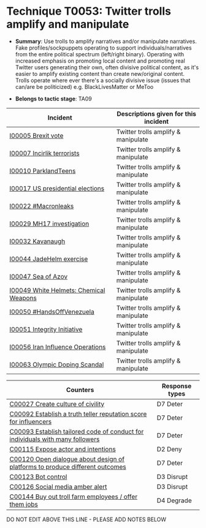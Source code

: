 # Technique T0053: Twitter trolls amplify and manipulate

* **Summary**: Use trolls to amplify narratives and/or manipulate narratives. Fake profiles/sockpuppets operating to support individuals/narratives from the entire political spectrum (left/right binary). Operating with increased emphasis on promoting local content and promoting real Twitter users generating their own, often divisive political content, as it's easier to amplify existing content than create new/original content. Trolls operate where ever there's a socially divisive issue (issues that can/are be politicized) e.g. BlackLivesMatter or MeToo

* **Belongs to tactic stage**: TA09


| Incident | Descriptions given for this incident |
| -------- | -------------------- |
| [I00005 Brexit vote](../incidents/I00005.md) | Twitter trolls amplify & manipulate |
| [I00007 Incirlik terrorists](../incidents/I00007.md) | Twitter trolls amplify & manipulate |
| [I00010 ParklandTeens](../incidents/I00010.md) | Twitter trolls amplify & manipulate |
| [I00017 US presidential elections](../incidents/I00017.md) | Twitter trolls amplify & manipulate |
| [I00022 #Macronleaks](../incidents/I00022.md) | Twitter trolls amplify & manipulate |
| [I00029 MH17 investigation](../incidents/I00029.md) | Twitter trolls amplify & manipulate |
| [I00032 Kavanaugh](../incidents/I00032.md) | Twitter trolls amplify & manipulate |
| [I00044 JadeHelm exercise](../incidents/I00044.md) | Twitter trolls amplify & manipulate |
| [I00047 Sea of Azov](../incidents/I00047.md) | Twitter trolls amplify & manipulate |
| [I00049 White Helmets: Chemical Weapons](../incidents/I00049.md) | Twitter trolls amplify & manipulate |
| [I00050 #HandsOffVenezuela](../incidents/I00050.md) | Twitter trolls amplify & manipulate |
| [I00051 Integrity Initiative](../incidents/I00051.md) | Twitter trolls amplify & manipulate |
| [I00056 Iran Influence Operations](../incidents/I00056.md) | Twitter trolls amplify & manipulate |
| [I00063 Olympic Doping Scandal](../incidents/I00063.md) | Twitter trolls amplify & manipulate |



| Counters | Response types |
| -------- | -------------- |
| [C00027 Create culture of civility](../counters/C00027.md) | D7 Deter |
| [C00092 Establish a truth teller reputation score for influencers](../counters/C00092.md) | D7 Deter |
| [C00093 Establish tailored code of conduct for individuals with many followers](../counters/C00093.md) | D7 Deter |
| [C00115 Expose actor and intentions](../counters/C00115.md) | D2 Deny |
| [C00120 Open dialogue about design of platforms to produce different outcomes](../counters/C00120.md) | D7 Deter |
| [C00123 Bot control](../counters/C00123.md) | D3 Disrupt |
| [C00126 Social media amber alert](../counters/C00126.md) | D3 Disrupt |
| [C00144 Buy out troll farm employees / offer them jobs](../counters/C00144.md) | D4 Degrade |


DO NOT EDIT ABOVE THIS LINE - PLEASE ADD NOTES BELOW